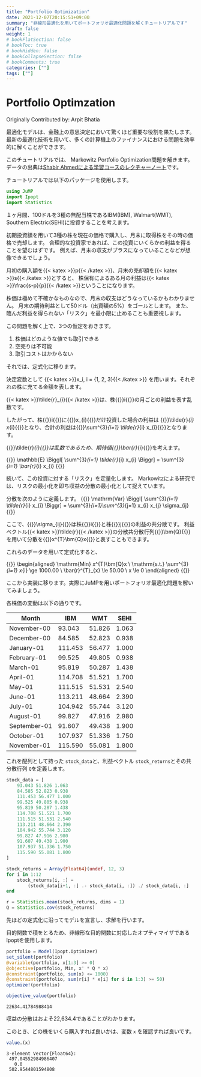 ```yaml
---
title: "Portfolio Optimization"
date: 2021-12-07T20:15:51+09:00
summary: "非線形最適化を用いてポートフォリオ最適化問題を解くチュートリアルです"
draft: false
weight: 1
# bookFlatSection: false
# bookToc: true
# bookHidden: false
# bookCollapseSection: false
# bookComments: true
categories: [""]
tags: [""]
---
```


# Portfolio Optimzation
Originally Contributed by: Arpit Bhatia

最適化モデルは、金融上の意思決定において驚くほど重要な役割を果たします。
最新の最適化技術を用いて、多くの計算機上のファイナンスにおける問題を効率的に解くことができます。

このチュートリアルでは、 Markowitz Portfolio Optimization問題を解きます。
データの出典は[Shabir Ahmedによる学習コースのレクチャーノート](https://www2.isye.gatech.edu/~sahmed/isye6669/)です。

チュートリアルでは以下のパッケージを使用します。

```julia
using JuMP
import Ipopt
import Statistics
```

１ヶ月間、100ドルを3種の無配当株であるIBM(IBM), Walmart(WMT), Southern Electric(SEHI)に投資することを考えます。

初期投資額を用いて3種の株を現在の価格で購入し、月末に取得株をその時の価格で売却します。
合理的な投資家であれば、この投資にいくらかの利益を得ることを望むはずです。
例えば、月末の収支がプラスになっていることなどが想像できるでしょう。

月初の購入額を{{< katex >}}p{{< /katex >}}、月末の売却額を{{< katex >}}s{{< /katex >}}とすると、
株保有によるある月の利益は{{< katex >}}\frac{s-p}{p}{{< /katex >}}ということになります。

株価は極めて不確かなものなので、月末の収支はどうなっているかもわかりません。
月末の期待利益として50ドル（出資額の5%）をゴールとします。
また、臨んだ利益を得られない「リスク」を最小限に止めることも重要視します。

この問題を解く上で、3つの仮定をおきます。

1. 株価はどのような値でも取引できる
2. 空売りは不可能
3. 取引コストはかからない


それでは、定式化に移ります。

決定変数として {{< katex >}}x_i, i = \{1, 2, 3\}{{< /katex >}} を用います。それぞれの株に充てる金額を表します。

{{< katex >}}\tilde{r}_{i}{{< /katex >}}は、株{{<katex>}}i{{</katex>}}の月ごとの利益を表す乱数です。

したがって、株{{<katex>}}i{{</katex>}}に{{<katex>}}x_{i}{{</katex>}}だけ投資した場合の利益は
{{<katex>}}\tilde{r}_{i} x_{i}{{</katex>}}となり、合計の利益は{{<katex>}}\sum^{3}_{i=1} \tilde{r}_{i} x_{i}{{</katex>}}となります。

{{<katex>}}\tilde{r}_{i}{{</katex>}}は乱数であるため、期待値{{<katex>}}\bar{r}_{i}{{</katex>}}を考えます。

{{<katex display>}}
\mathbb{E} \Biggl[ \sum^{3}_{i=1} \tilde{r}_{i} x_{i} \Biggr] = \sum^{3}_{i=1} \bar{r}_{i} x_{i}
{{</katex>}}

続いて、この投資に対する「リスク」を定量化します。
Markowitzによる研究では、リスクの最小化を即ち収益の分散の最小化として捉えています。

分散を次のように定義します。
{{<katex display>}}
\mathrm{Var} \Biggl[ \sum^{3}_{i=1} \tilde{r}_{i} x_{i} \Biggr] = \sum^{3}_{i=1}\sum^{3}_{j=1} x_{i} x_{j} \sigma_{ij}
{{</katex>}}


ここで、{{<katex>}}\sigma_{ij}{{</katex>}}は株{{<katex>}}i{{</katex>}}と株{{<katex>}}j{{</katex>}}の利益の共分散です。
利益ベクトル{{< katex >}}\tilde{r}{{< /katex >}}の分散共分散行列{{<katex>}}\bm{Q}{{</katex>}}を用いて分散を{{<katex>}}x^{T}\bm{Q}x{{</katex>}}と表すこともできます。

これらのデータを用いて定式化すると、

{{<katex display>}}
\begin{aligned}
    \mathrm{Min} x^{T}\bm{Q}x \\
    \mathrm{s.t.} \sum^{3}_{i=1} x_{i} \ge 1000.00 \\
    \bar{r}^{T}_{x} \le 50.00 \\
    x \le 0
\end{aligned}
{{</katex>}}


ここから実装に移ります。実際にJuMPを用いポートフォリオ最適化問題を解いてみましょう。

各株価の変動は以下の通りです。


| Month        |  IBM     |  WMT    |  SEHI  |
|--------------|----------|---------|--------|
| November-00  |  93.043  |  51.826 |  1.063 |
| December-00  |  84.585  |  52.823 |  0.938 |
| January-01   |  111.453 |  56.477 |  1.000 |
| February-01  |  99.525  |  49.805 |  0.938 |
| March-01     |  95.819  |  50.287 |  1.438 |
| April-01     |  114.708 |  51.521 |  1.700 |
| May-01       |  111.515 |  51.531 |  2.540 |
| June-01      |  113.211 |  48.664 |  2.390 |
| July-01      |  104.942 |  55.744 |  3.120 |
| August-01    |  99.827  |  47.916 |  2.980 |
| September-01 |  91.607  |  49.438 |  1.900 |
| October-01   |  107.937 |  51.336 |  1.750 |
| November-01  |  115.590 |  55.081 |  1.800 |

これを配列として持った `stock_data`と、利益ベクトル `stock_returns`とその共分散行列 `Q`を定義します。

```Julia
stock_data = [
    93.043 51.826 1.063
    84.585 52.823 0.938
    111.453 56.477 1.000
    99.525 49.805 0.938
    95.819 50.287 1.438
    114.708 51.521 1.700
    111.515 51.531 2.540
    113.211 48.664 2.390
    104.942 55.744 3.120
    99.827 47.916 2.980
    91.607 49.438 1.900
    107.937 51.336 1.750
    115.590 55.081 1.800
]

stock_returns = Array{Float64}(undef, 12, 3)
for i in 1:12
    stock_returns[i, :] =
        (stock_data[i+1, :] .- stock_data[i, :]) ./ stock_data[i, :]
end

r = Statistics.mean(stock_returns, dims = 1)
Q = Statistics.cov(stock_returns)
```

先ほどの定式化に沿ってモデルを宣言し、求解を行います。

目的関数で積をとるため、非線形な目的関数に対応したオプティマイザであるIpoptを使用します。

```Julia
portfolio = Model(Ipopt.Optimizer)
set_silent(portfolio)
@variable(portfolio, x[1:3] >= 0)
@objective(portfolio, Min, x' * Q * x)
@constraint(portfolio, sum(x) <= 1000)
@constraint(portfolio, sum(r[i] * x[i] for i in 1:3) >= 50)
optimize!(portfolio)

objective_value(portfolio)
```
```22634.41784988414```

収益の分散はおよそ22,634.4であることがわかります。

このとき、どの株をいくら購入すれば良いかは、変数 `x` を確認すれば良いです。

```Julia
value.(x)
```
```
3-element Vector{Float64}:
 497.04552984986407
   0.0
 502.9544801594808
```
